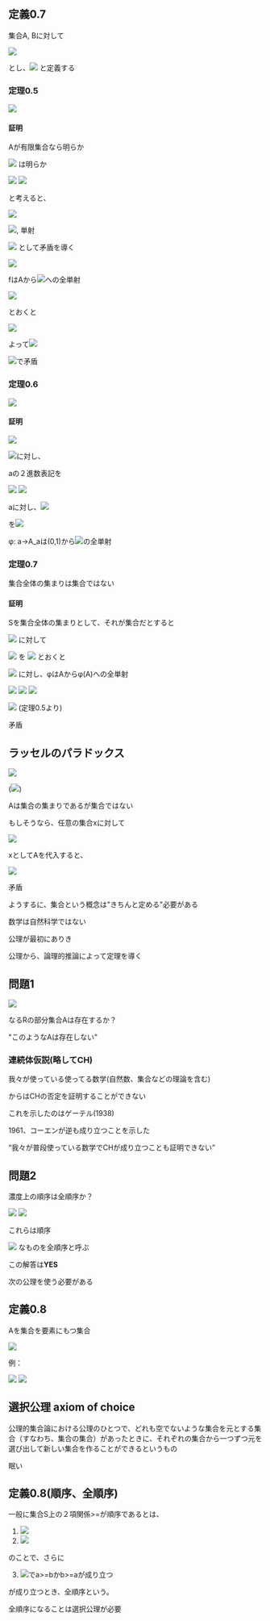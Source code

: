 ## 定義0.7

集合A, Bに対して

<img src="https://latex.codecogs.com/gif.latex?%5Cdpi%7B120%7D%20A%5EB%20%5Coverset%7Bdef%7D%7B%3D%7D%5C%7Bf%7Cf%3A%20B%5Crightarrow%20A%5C%7D">

とし、<img src="https://latex.codecogs.com/gif.latex?%5Cdpi%7B120%7D%20%7CA%7C%5E%7B%7CB%7C%7D%5Coverset%7Bdef%7D%7B%3D%7D%7CA%5EB%7C"> と定義する


### 定理0.5

<img src="https://latex.codecogs.com/gif.latex?%5Cdpi%7B120%7D%202%5E%7B%7CA%7C%7D%20%3E%20%7CA%7C">

#### 証明

Aが有限集合なら明らか

<img src="https://latex.codecogs.com/gif.latex?%5Cdpi%7B120%7D%202%5E%7B%7CA%7C%7D%20%5Cgeq%20%7CA%7C"> は明らか

<img src="https://latex.codecogs.com/gif.latex?%5Cdpi%7B120%7D%20%5Cbecause%20f%3A%20A%5Crightarrow%20%5C%7B0%2C%201%5C%7D">

<img src="https://latex.codecogs.com/gif.latex?%5Cdpi%7B120%7D%20f_a%28a%29%20%3D%20%5Cbegin%7Bcases%7D1%5C%20%28if%5C%20x%20%3D%20a%29%20%5C%5C%200%5C%20%28otherwise%29%5Cend%7Bcases%7D">

と考えると、

<img src="https://latex.codecogs.com/gif.latex?%5Cdpi%7B120%7D%20f_a%20%5Cneq%20f_b%20%5Cleftarrow%20a%20%5Cneq%20b">

<img src="https://latex.codecogs.com/gif.latex?%5Cdpi%7B120%7D%20%5CPhi%20%3A%20A%20%5Crightarrow%202%5EA">, 単射

<img src="https://latex.codecogs.com/gif.latex?%5Cdpi%7B120%7D%202%5E%7B%7CA%7C%7D%20%3D%20%7CA%7C"> として矛盾を導く

<img src="https://latex.codecogs.com/gif.latex?%5Cdpi%7B120%7D%20%5C%7B0%2C%201%5C%7D%5EA%20%3D%20%5C%7Bf%28a%29%7Ca%5Cin%20A%5C%7D">

fはAから<img src="https://latex.codecogs.com/gif.latex?%5Cdpi%7B120%7D%20%5C%7B0%2C%201%5C%7D%5EA">への全単射

<img src="https://latex.codecogs.com/gif.latex?%5Cdpi%7B120%7D%20g%28a%29%20%3D%20%5Cbegin%7Bcases%7D0%5C%20if%5C%20f%28a%29%28a%29%3D1%5C%5C1%5C%20if%5C%20f%28a%29%28a%29%3D0%5Cend%7Bcases%7D">

とおくと

<img src="https://latex.codecogs.com/gif.latex?%5Cdpi%7B120%7D%20%5Cforall%20a%20%5Cin%20A%20g%28a%29%20%5Cneq%20f%28a%29%28a%29">

よって<img src="https://latex.codecogs.com/gif.latex?%5Cdpi%7B120%7D%20g%20%5Cneq%20f%28a%29">

<img src="https://latex.codecogs.com/gif.latex?%5Cdpi%7B120%7D%20g%20%5Cin%20%5C%7B0%2C1%5C%7D%5EA%2C%20g%5Cin%20S">で矛盾

### 定理0.6

<img src="https://latex.codecogs.com/gif.latex?%5Cdpi%7B120%7D%202%5E%7B%7C%5CBbb%20N%7C%7D%20%3D%20%7C%5CBbb%20R%7C">

#### 証明

<img src="https://latex.codecogs.com/gif.latex?%5Cdpi%7B120%7D%20%7C%5CBbb%20R%7C%20%3D%20%7C%280%2C1%29%7C">

<img src="https://latex.codecogs.com/gif.latex?%5Cdpi%7B120%7D%20%280%2C1%29%5Cin%20a">に対し、

aの２進数表記を

<img src="https://latex.codecogs.com/gif.latex?%5Cdpi%7B120%7D%200.a_1a_2...">

<img src="https://latex.codecogs.com/gif.latex?%5Cdpi%7B120%7D%20a_i%20%3D%200%2C%201">

aに対し、<img src="https://latex.codecogs.com/gif.latex?%5Cdpi%7B120%7D%20A_a%20%5Cin%20%5C%7B0%2C1%5C%7D%5EN">

を<img src="https://latex.codecogs.com/gif.latex?%5Cdpi%7B120%7D%20i%20%5Cin%20A_a%20%5CLeftrightarrow%20a_i%20%3D%201">

φ: a->A_aは(0,1)から<img src="https://latex.codecogs.com/gif.latex?%5Cdpi%7B120%7D%20%5C%7B0%2C1%5C%7D%5EN">の全単射

### 定理0.7

集合全体の集まりは集合ではない

#### 証明

Sを集合全体の集まりとして、それが集合だとすると

<img src="https://latex.codecogs.com/gif.latex?%5Cdpi%7B120%7D%20a%20%5Cin%20%5C%7B0%2C1%5C%7D%5ES"> に対して

<img src="https://latex.codecogs.com/gif.latex?%5Cdpi%7B120%7D%20%5C%7B%5Cphi%5C%7D"> を <img src="https://latex.codecogs.com/gif.latex?%5Cdpi%7B120%7D%20%5Cphi%28a%29"> とおくと

<img src="https://latex.codecogs.com/gif.latex?%5Cdpi%7B120%7D%20%5C%7B0%2C1%5C%7D%5ES%3DA"> に対し、φはAからφ(A)への全単射

<img src="https://latex.codecogs.com/gif.latex?%5Cdpi%7B120%7D%20%7C%5Cphi%28A%29%7C%20%3D%20A">

<img src="https://latex.codecogs.com/gif.latex?%5Cdpi%7B120%7D%20%5Cphi%20%28A%29%5Cin%20S">


<img src="https://latex.codecogs.com/gif.latex?%5Cdpi%7B120%7D%20%7CA%7C%20%3D%202%5E%7B%7CS%7C%7D">

<img src="https://latex.codecogs.com/gif.latex?%5Cdpi%7B120%7D%20%7CA%7C%3D%7C%5Cphi%28A%29%5Cleq%20%7CS%7C%20%3C%202%5E%7B%7CS%7C%7D%20%3D%20%7CA%7C"> (定理0.5より)

矛盾

## ラッセルのパラドックス

<img src="https://latex.codecogs.com/gif.latex?%5Cdpi%7B120%7D%20%5C%7Bx%7Cx%5C%20is%5C%20Set%2C%20x%20%5Cnot%5Cin%20x%5C%7D%20%3D%20A">

(<img src="https://latex.codecogs.com/gif.latex?%5Cdpi%7B120%7D%20%5CBbb%20N%20%5Cnot%5Cin%20%5CBbb%20N">)

Aは集合の集まりであるが集合ではない

もしそうなら、任意の集合xに対して

<img src="https://latex.codecogs.com/gif.latex?%5Cdpi%7B120%7D%20x%5Cin%20A%20%5CLeftrightarrow%20x%20%5Cnot%5Cin%20x">

xとしてAを代入すると、

<img src="https://latex.codecogs.com/gif.latex?%5Cdpi%7B120%7D%20A%5Cin%20A%20%5CLeftrightarrow%20A%5Cnot%5Cin%20A">

矛盾

ようするに、集合という概念は"きちんと定める"必要がある

数学は自然科学ではない

公理が最初にありき

公理から、論理的推論によって定理を導く

## 問題1

<img src="https://latex.codecogs.com/gif.latex?%5Cdpi%7B120%7D%20%7C%5CBbb%20R%7C%20%3E%20%7CA%7C%20%3E%20%7C%5CBbb%20N%7C">

なるRの部分集合Aは存在するか？

"このようなAは存在しない"

### 連続体仮説(略してCH)

我々が使っている使ってる数学(自然数、集合などの理論を含む)

からはCHの否定を証明することができない

これを示したのはゲーテル(1938)

1961、コーエンが逆も成り立つことを示した

“我々が普段使っている数学でCHが成り立つことも証明できない”


## 問題2

濃度上の順序は全順序か？

<img src="https://latex.codecogs.com/gif.latex?%5Cdpi%7B120%7D%20%7CA%7C%20%5Cgeq%20%7CB%7C%5C%20and%5C%20%7CB%7C%20%5Cgeq%20%7CC%7C%20%5CRightarrow%20%7CA%7C%20%5Cgeq%20%7CC%7C">

<img src="https://latex.codecogs.com/gif.latex?%5Cdpi%7B120%7D%20%7CA%7C%20%5Cgeq%20%7CB%7C%5C%20and%5C%20%7CB%7C%20%5Cgeq%20%7CA%7C%20%5CRightarrow%20%7CA%7C%20%3D%20%7CB%7C">

これらは順序

<img src="https://latex.codecogs.com/gif.latex?%5Cdpi%7B120%7D%20%7CA%7C%5Cneq%7CB%7C"> なものを全順序と呼ぶ


この解答は**YES**

次の公理を使う必要がある

## 定義0.8

Aを集合を要素にもつ集合

<img src="https://latex.codecogs.com/gif.latex?%5Cdpi%7B120%7D%20%5Ccup%20A%20%3D%20%5C%7Ba%7C%5Cexists%20b%20%5Cin%20A%2C%20a%20%5Cleq%20B%5C%7D">

例：

<img src="https://latex.codecogs.com/gif.latex?%5Cdpi%7B120%7D%20A%20%3D%20%5C%7B%5C%7B1%2C2%5C%7D%2C%20%5C%7B1%2C3%5C%7D%5C%7D">

<img src="https://latex.codecogs.com/gif.latex?%5Cdpi%7B120%7D%20%5Ccup%20A%20%3D%20%5C%7B1%2C2%2C3%5C%7D">


## 選択公理 axiom of choice

公理的集合論における公理のひとつで、どれも空でないような集合を元とする集合（すなわち、集合の集合）があったときに、それぞれの集合から一つずつ元を選び出して新しい集合を作ることができるというもの

眠い

## 定義0.8(順序、全順序)

一般に集合S上の２項関係>=が順序であるとは、

1. <img src="https://latex.codecogs.com/gif.latex?%5Cdpi%7B120%7D%20%5Cforall%20a%2C%20b%2C%20c%20%5Cin%20S%2C%20a%5Cgeq%20b%2C%20%5Cgeq%20b%20%5Cgeq%20c%20%5CRightarrow%20a%5Cgeq%20c">

2. <img src="https://latex.codecogs.com/gif.latex?%5Cdpi%7B120%7D%20%5Cforall%20a%20%5Cin%20S%2C%20a%5Cgeq%20a">

のことで、さらに

3. <img src="https://latex.codecogs.com/gif.latex?%5Cdpi%7B120%7D%20%5Cforall%20a%2C%20b%20%5Cin%20S">でa>=bかb>=aが成り立つ

が成り立つとき、全順序という。


全順序になることは選択公理が必要
